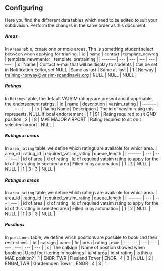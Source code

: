 ## Configuring
Here you find the diffrerent data tables which need to be edited to suit your subdivision. Perform the changes in the same order as this document.

##### Areas
In `Areas` table, create one or more areas. This is something student select between when applying for trianing.
| id | name | contact | template_newreq | template_newmentor | template_pretraining |
| ------- | --- | --- | --- |  --- |  --- |
| x | Name | Contact e-mail that will be display to students | Can be set in Notification Editor, set NULL | Same as last | Same as last |
| 1 | Norway | training-norway@vatsim-scandinavia.org | NULL | NULL | NULL |

##### Ratings
In `Ratings` table, the default VATSIM ratings are present and if applicable, the endorsement ratings.
| id | name | description | vatsim_rating |
| ------- | --- | --- | --- |
| x | Rating Name | Description | The id of vatsim rating this represents, NULL if local endorsement |
| 1 | S1 | Rating required to sit GND position | 2 |
| 8 | MAE MAJOR AIRPORT | Rating required to sit on a selected airport | NULL |

##### Ratings in areas
In `area_rating` table, we define which ratings are available for which area.
| area_id | rating_id | required_vatsim_rating | queue_length |
| ------- | --- | --- | --- |
| id of area | id of rating | Id of required vatsim rating to apply for the id of this rating in selected area | Filled in by automation |
| 1 | 2 | NULL | NULL |
| 1 | 3 | 3 | NULL |

##### Ratings in areas
In `area_rating` table, we define which ratings are available for which area.
| area_id | rating_id | required_vatsim_rating | queue_length |
| ------- | --- | --- | --- |
| id of area | id of rating | Id of required vatsim rating to apply for the id of this rating in selected area | Filled in by automation |
| 1 | 2 | NULL | NULL |
| 1 | 3 | 3 | NULL |

##### Positions
In `positions` table, we define which positions are possible to book and their restrictions.
| id | callsign | name | fir | area | rating | mae
| ------- | --- | --- | --- | --- | --- | --- |
| x | The callsign | Name of position showed when booking | Used for filtering in bookings | id of area | id of rating | Is this a MAE position?
| 1 | ENBR_TWR | Flesland Tower | ENOR | 4 | 3 | NULL
| 2 | ENGM_TWR | Gardermoen Tower | ENOR | 4 | 3 | 1